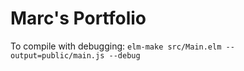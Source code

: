 # Marc's Portfolio

To compile with debugging: `elm-make src/Main.elm --output=public/main.js --debug`
